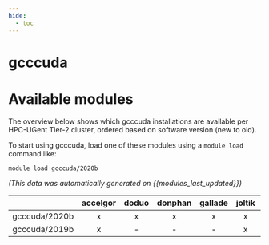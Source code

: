 ```yaml
---
hide:
  - toc
---
```


gcccuda
=======

# Available modules


The overview below shows which gcccuda installations are available per HPC-UGent Tier-2 cluster, ordered based on software version (new to old).

To start using gcccuda, load one of these modules using a `module load` command like:

```shell
module load gcccuda/2020b
```

*(This data was automatically generated on {{modules_last_updated}})*  

| |accelgor|doduo|donphan|gallade|joltik|shinx|skitty|
| :---: | :---: | :---: | :---: | :---: | :---: | :---: | :---: |
|gcccuda/2020b|x|x|x|x|x|-|x|
|gcccuda/2019b|x|-|-|-|x|-|-|
